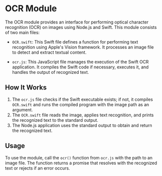 # OCR Module

The OCR module provides an interface for performing optical character recognition (OCR) on images using Node.js and Swift. This module consists of two main files:

- `OCR.swift`: This Swift file defines a function for performing text recognition using Apple's Vision framework. It processes an image file to detect and extract textual content.

- `ocr.js`: This JavaScript file manages the execution of the Swift OCR application. It compiles the Swift code if necessary, executes it, and handles the output of recognized text.

## How It Works

1. The `ocr.js` file checks if the Swift executable exists; if not, it compiles `OCR.swift` and runs the compiled program with the image path as an argument.
2. The `OCR.swift` file reads the image, applies text recognition, and prints the recognized text to the standard output.
3. The Node.js application uses the standard output to obtain and return the recognized text.

## Usage

To use the module, call the `ocr()` function from `ocr.js` with the path to an image file. The function returns a promise that resolves with the recognized text or rejects if an error occurs.
